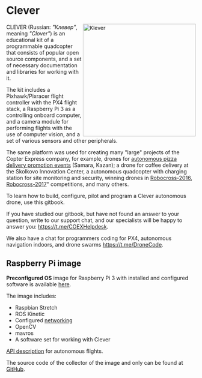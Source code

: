 Clever
======

<img src="../assets/clever3.png" align="right" width="300px" alt="Klever">

CLEVER (Russian: *"Клевер"*, meaning *"Clover"*) is an educational kit of a programmable quadcopter that consists of popular open source components, and a set of necessary documentation and libraries for working with it.

The kit includes a Pixhawk/Pixracer flight controller with the PX4 flight stack, a Raspberry Pi 3 as a controlling onboard computer, and a camera module for performing flights with the use of computer vision, and a set of various sensors and other peripherals.

The same platform was used for creating many "large" projects of the Copter Express company, for example, drones for [autonomous pizza delivery promotion events](https://www.youtube.com/watch?v=hmkAoZOtF58) (Samara, Kazan); a drone for coffee delivery at the Skolkovo Innovation Center, a autonomous quadcopter with charging station for site monitoring and security, winning drones in [Robocross-2016](https://www.youtube.com/watch?v=dGbDaz_VmYU), [Robocross-2017](https://youtu.be/AQnd2CRczbQ)" competitions, and many others.

To learn how to build, configure, pilot and program a Clever autonomous drone, use this gitbook.

If you have studied our gitbook, but have not found an answer to your question, write to our support chat, and our specialists will be happy to answer you: https://t.me/COEXHelpdesk.

We also have a chat for programmers coding for PX4, autonomous navigation indoors, and drone swarms https://t.me/DroneCode.

Raspberry Pi image
----------------------

**Preconfigured OS** image for Raspberry Pi 3 with installed and configured software is available [here](microsd_images.md).

The image includes:

* Raspbian Stretch
* ROS Kinetic
* Configured [networking](network.md)
* OpenCV
* mavros
* A software set for working with Clever

[API description](simple_offboard.md) for autonomous flights.

The source code of the collector of the image and only can be found at [GitHub](https://github.com/CopterExpress/clever).

